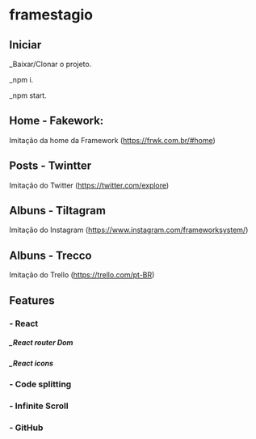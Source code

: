 # framestagio

## Iniciar

_Baixar/Clonar o projeto.

_npm i.

_npm start.

## Home - Fakework:
Imitação da home da Framework (https://frwk.com.br/#home)

## Posts - Twintter
Imitação do Twitter (https://twitter.com/explore)

## Albuns - Tiltagram
Imitação do Instagram (https://www.instagram.com/frameworksystem/)

## Albuns - Trecco
Imitação do Trello (https://trello.com/pt-BR)

## Features
### - React
##### _React router Dom
##### _React icons

### - Code splitting

### - Infinite Scroll

### - GitHub

